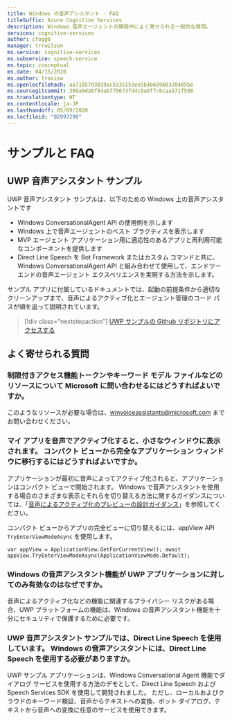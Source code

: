 ```yaml
---
title: Windows の音声アシスタント - FAQ
titleSuffix: Azure Cognitive Services
description: Windows 音声エージェントの開発中によく寄せられる一般的な質問。
services: cognitive-services
author: cfogg6
manager: trrwilson
ms.service: cognitive-services
ms.subservice: speech-service
ms.topic: conceptual
ms.date: 04/15/2020
ms.author: travisw
ms.openlocfilehash: aa71057d3819acb335153ee5b4b65960320405be
ms.sourcegitcommit: 309a9d26f94ab775673fd4c9a0ffc6caa571f598
ms.translationtype: HT
ms.contentlocale: ja-JP
ms.lasthandoff: 05/09/2020
ms.locfileid: "82997290"
---
```

# <a name="samples-and-faqs"></a>サンプルと FAQ

## <a name="the-uwp-voice-assistant-sample"></a>UWP 音声アシスタント サンプル

UWP 音声アシスタント サンプルは、以下のための Windows 上の音声アシスタントです

- Windows ConversationalAgent API の使用例を示します
- Windows 上で音声エージェントのベスト プラクティスを表示します
- MVP エージェント アプリケーション用に適応性のあるアプリと再利用可能なコンポーネントを提供します
- Direct Line Speech を Bot Framework またはカスタム コマンドと共に、Windows ConversationalAgent API と組み合わせて使用して、エンドツーエンドの音声エージェント エクスペリエンスを実現する方法を示します。

サンプル アプリに付属しているドキュメントでは、起動の前提条件から適切なクリーンアップまで、音声によるアクティブ化とエージェント管理のコード パスが順を追って説明されています。

> [!div class="nextstepaction"]
> [UWP サンプルの Github リポジトリにアクセスする](https://aka.ms/MVA/sample)

## <a name="frequently-asked-questions"></a>よく寄せられる質問

### <a name="how-do-i-contact-microsoft-for-resources-like-limited-access-feature-tokens-and-keyword-model-files"></a>制限付きアクセス機能トークンやキーワード モデル ファイルなどのリソースについて Microsoft に問い合わせるにはどうすればよいですか。

このようなリソースが必要な場合は、winvoiceassistants@microsoft.com までお問い合わせください。

### <a name="my-app-is-showing-in-a-small-window-when-i-activate-it-by-voice-how-can-i-transition-from-the-compact-view-to-a-full-application-window"></a>マイ アプリを音声でアクティブ化すると、小さなウィンドウに表示されます。 コンパクト ビューから完全なアプリケーション ウィンドウに移行するにはどうすればよいですか。

アプリケーションが最初に音声によってアクティブ化されると、アプリケーションはコンパクト ビューで開始されます。 Windows で音声アシスタントを使用する場合のさまざまな表示とそれらを切り替える方法に関するガイダンスについては、「[音声によるアクティブ化のプレビューの設計ガイダンス](windows-voice-assistants-best-practices.md#design-guidance-for-voice-activation-preview)」を参照してください。

コンパクト ビューからアプリの完全ビューに切り替えるには、appView API `TryEnterViewModeAsync` を使用します。

`var appView = ApplicationView.GetForCurrentView();
 await appView.TryEnterViewModeAsync(ApplicationViewMode.Default);`

### <a name="why-are-voice-assistant-features-on-windows-only-enabled-for-uwp-applications"></a>Windows の音声アシスタント機能が UWP アプリケーションに対してのみ有効なのはなぜですか。

音声によるアクティブ化などの機能に関連するプライバシー リスクがある場合、UWP プラットフォームの機能は、Windows の音声アシスタント機能を十分にセキュリティで保護するために必要です。

### <a name="the-uwp-voice-assistant-sample-uses-direct-line-speech-do-i-have-to-use-direct-line-speech-for-my-voice-assistant-on-windows"></a>UWP 音声アシスタント サンプルでは、Direct Line Speech を使用しています。 Windows の音声アシスタントには、Direct Line Speech を使用する必要がありますか。

UWP サンプル アプリケーションは、Windows Conversational Agent 機能でダイアログ サービスを使用する方法のデモとして、Direct Line Speech および Speech Services SDK を使用して開発されました。 ただし、ローカルおよびクラウドのキーワード検証、音声からテキストへの変換、ボット ダイアログ、テキストから音声への変換に任意のサービスを使用できます。